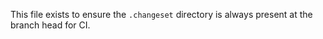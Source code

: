 This file exists to ensure the `.changeset` directory is always present at the branch head for CI.


